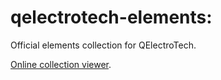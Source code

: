 # qelectrotech-elements:
Official elements collection for QElectroTech.

[Online collection viewer](https://download.qelectrotech.org/qet/elements/index.html).
